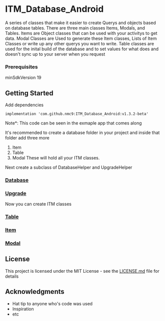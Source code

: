 # ITM_Database_Android
A series of classes that make it easier to create Querys and objects based on database tables. There are three main classes Items, Modals, and Tables. Items are Object classes that can be used with your activitys to get data. Modal Classes are Used to generate these Item classes, Lists of Item Classes or write up any other querys you want to write. Table classes are used for the inital build of the database and to set values for what does and doesn't sync up to your server when you request

### Prerequisites

minSdkVersion 19

## Getting Started
Add dependencies

```
implementation 'com.github.nmc9:ITM_Database_Android:v1.3.2-beta'
```
Note*: This code can be seen in the exmaple app that comes along

It's recommended to create a database folder in your project and inside that folder add three more
1. Item
2. Table
3. Modal
These will hold all your ITM classes.

Next create a subclass of DatabaseHelper and UpgradeHelper
### [Database](https://github.com/nmc9/ITM_Database_Android/wiki/DatabaseHelper)
### [Upgrade](https://github.com/nmc9/ITM_Database_Android/wiki/UpgradeHelper)

Now you can create ITM classes
### [Table](https://github.com/nmc9/ITM_Database_Android/wiki/Table)
### [Item](https://github.com/nmc9/ITM_Database_Android/wiki/Item)
### [Modal](https://github.com/nmc9/ITM_Database_Android/wiki/Modal)

## License

This project is licensed under the MIT License - see the [LICENSE.md](LICENSE.md) file for details

## Acknowledgments

* Hat tip to anyone who's code was used
* Inspiration
* etc

